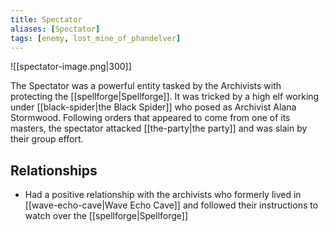 ```yaml
---
title: Spectator
aliases: [Spectator]
tags: [enemy, lost_mine_of_phandelver]
---
```

![[spectator-image.png|300]]

The Spectator was a powerful entity tasked by the Archivists with protecting the [[spellforge|Spellforge]]. It was tricked by a high elf working under [[black-spider|the Black Spider]] who posed as Archivist Alana Stormwood. Following orders that appeared to come from one of its masters, the spectator attacked [[the-party|the party]] and was slain by their group effort.

## Relationships
- Had a positive relationship with the archivists who formerly lived in [[wave-echo-cave|Wave Echo Cave]] and followed their instructions to watch over the [[spellforge|Spellforge]]